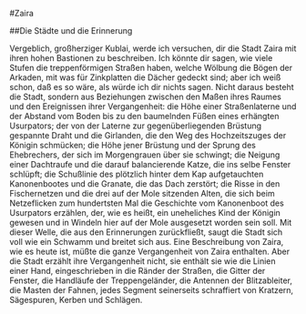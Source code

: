 #Zaira

##Die Städte und die Erinnerung

Vergeblich, großherziger Kublai, werde ich versuchen, dir die Stadt Zaira mit ihren hohen Bastionen zu beschreiben. Ich könnte dir sagen, wie viele Stufen die treppenförmigen Straßen haben, welche Wölbung die Bögen der Arkaden, mit was für Zinkplatten die Dächer gedeckt sind; aber ich weiß schon, daß es so wäre, als würde ich dir nichts sagen. Nicht daraus besteht die Stadt, sondern aus Beziehungen zwischen den Maßen ihres Raumes und den Ereignissen ihrer Vergangenheit: die Höhe einer Straßenlaterne und der Abstand vom Boden bis zu den baumelnden Füßen eines erhängten Usurpators; der von der Laterne zur gegenüberliegenden Brüstung gespannte Draht und die Girlanden, die den Weg des Hochzeitszuges der Königin schmücken; die Höhe jener Brüstung und der Sprung des Ehebrechers, der sich im Morgengrauen über sie schwingt; die Neigung einer Dachtraufe und die darauf balancierende Katze, die ins selbe Fenster schlüpft; die Schußlinie des plötzlich hinter dem Kap aufgetauchten Kanonenbootes und die Granate, die das Dach zerstört; die Risse in den Fischernetzen und die drei auf der Mole sitzenden Alten, die sich beim Netzeflicken zum hundertsten Mal die Geschichte vom Kanonenboot des Usurpators erzählen, der, wie es heißt, ein uneheliches Kind der Königin gewesen und in Windeln hier auf der Mole ausgesetzt worden sein soll.
Mit dieser Welle, die aus den Erinnerungen zurückfließt, saugt die Stadt sich voll wie ein Schwamm und breitet sich aus. Eine Beschreibung von Zaira, wie es heute ist, müßte die ganze Vergangenheit von Zaira enthalten. Aber die Stadt erzählt ihre Vergangenheit nicht, sie enthält sie wie die Linien einer Hand, eingeschrieben in die Ränder der Straßen, die Gitter der Fenster, die Handläufe der Treppengeländer, die Antennen der Blitzableiter, die Masten der Fahnen, jedes Segment seinerseits schraffiert von Kratzern, Sägespuren, Kerben und Schlägen.